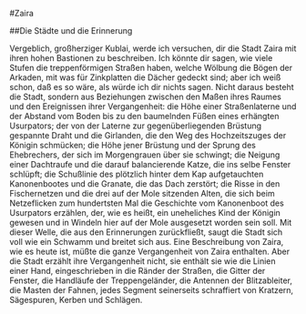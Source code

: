 #Zaira

##Die Städte und die Erinnerung

Vergeblich, großherziger Kublai, werde ich versuchen, dir die Stadt Zaira mit ihren hohen Bastionen zu beschreiben. Ich könnte dir sagen, wie viele Stufen die treppenförmigen Straßen haben, welche Wölbung die Bögen der Arkaden, mit was für Zinkplatten die Dächer gedeckt sind; aber ich weiß schon, daß es so wäre, als würde ich dir nichts sagen. Nicht daraus besteht die Stadt, sondern aus Beziehungen zwischen den Maßen ihres Raumes und den Ereignissen ihrer Vergangenheit: die Höhe einer Straßenlaterne und der Abstand vom Boden bis zu den baumelnden Füßen eines erhängten Usurpators; der von der Laterne zur gegenüberliegenden Brüstung gespannte Draht und die Girlanden, die den Weg des Hochzeitszuges der Königin schmücken; die Höhe jener Brüstung und der Sprung des Ehebrechers, der sich im Morgengrauen über sie schwingt; die Neigung einer Dachtraufe und die darauf balancierende Katze, die ins selbe Fenster schlüpft; die Schußlinie des plötzlich hinter dem Kap aufgetauchten Kanonenbootes und die Granate, die das Dach zerstört; die Risse in den Fischernetzen und die drei auf der Mole sitzenden Alten, die sich beim Netzeflicken zum hundertsten Mal die Geschichte vom Kanonenboot des Usurpators erzählen, der, wie es heißt, ein uneheliches Kind der Königin gewesen und in Windeln hier auf der Mole ausgesetzt worden sein soll.
Mit dieser Welle, die aus den Erinnerungen zurückfließt, saugt die Stadt sich voll wie ein Schwamm und breitet sich aus. Eine Beschreibung von Zaira, wie es heute ist, müßte die ganze Vergangenheit von Zaira enthalten. Aber die Stadt erzählt ihre Vergangenheit nicht, sie enthält sie wie die Linien einer Hand, eingeschrieben in die Ränder der Straßen, die Gitter der Fenster, die Handläufe der Treppengeländer, die Antennen der Blitzableiter, die Masten der Fahnen, jedes Segment seinerseits schraffiert von Kratzern, Sägespuren, Kerben und Schlägen.